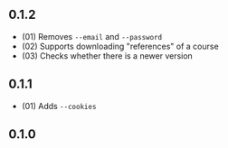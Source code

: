 ## 0.1.2

* (01) Removes `--email` and `--password`
* (02) Supports downloading "references" of a course
* (03) Checks whether there is a newer version

## 0.1.1

* (01) Adds `--cookies`

## 0.1.0
